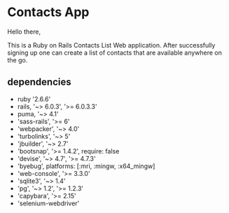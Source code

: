 # Contacts App

Hello there,

This is a Ruby on Rails Contacts List Web application.
After successfully signing up one can create a list of contacts that are available 
anywhere on the go.

## dependencies


- ruby '2.6.6'
- rails, '~> 6.0.3', '>= 6.0.3.3'
- puma, '~> 4.1'
- 'sass-rails', '>= 6'
- 'webpacker', '~> 4.0'
- 'turbolinks', '~> 5'
- 'jbuilder', '~> 2.7'
- 'bootsnap', '>= 1.4.2', require: false
- 'devise', '~> 4.7', '>= 4.7.3'
- 'byebug', platforms: [:mri, :mingw, :x64_mingw]
- 'web-console', '>= 3.3.0'
- 'sqlite3', '~> 1.4'
- 'pg', '~> 1.2', '>= 1.2.3'
- 'capybara', '>= 2.15'
- 'selenium-webdriver'


